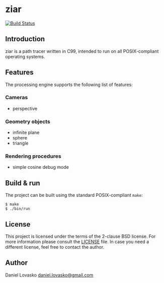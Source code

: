 # ziar
[![Build Status](https://travis-ci.org/lovasko/ziar.svg?branch=master)](https://travis-ci.org/lovasko/ziar)

## Introduction
ziar is a path tracer written in C99, intended to run on all POSIX-compliant
operating systems.

## Features
The processing engine supports the following list of features:

### Cameras
* perspective

### Geometry objects
* infinite plane
* sphere
* triangle

### Rendering procedures
* simple cosine debug mode

## Build & run
The project can be built using the standard POSIX-compliant `make`:
```
$ make
$ ./bin/run
```

## License
This project is licensed under the terms of the 2-clause BSD
license.  For more information please consult the [LICENSE](LICENSE)
file. In case you need a different license, feel free to contact the
author.

## Author
Daniel Lovasko <daniel.lovasko@gmail.com>
